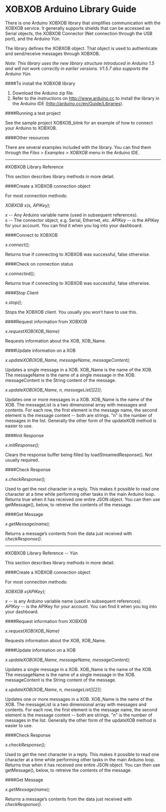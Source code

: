 XOBXOB Arduino Library Guide
============================

There is one Arduino XOBXOB library that simplifies communication with the XOBXOB service. It generally supports shields that can be accessed as Serial objects, the XOBXOB Connector (Net connection through the USB port), and the Arduino Yún.

The library defines the XOBXOB object. That object is used to authenticate and send/receive messages through XOBXOB.

*Note: This library uses the new library structure introduced in Arduino 1.5 and will not work correctly in earlier versions. V1.5.7 also supports the Arduino Yún.*

####To install the XOBXOB library

1) Download the Arduino zip file.  
2) Refer to the instructions on http://www.arduino.cc to install the library in the Arduino IDE (http://arduino.cc/en/Guide/Libraries).

####Running a test project

See the sample project XOBXOB_blink for an example of how to connect your Arduino to XOBXOB.

####Other resources

There are several examples included with the library. You can find them through the *Files > Examples > XOBXOB* menu in the Arduino IDE.

---
#XOBXOB Library Reference

This section describes library methods in more detail.

####Create a XOBXOB connection object

For most connection methods:

*XOBXOB  x(s, APIKey);*

*x* -- Any Arduino variable name (used in subsequent references).  
*s* -- The connector object, e.g. Serial, Ethernet, etc.
*APIKey* -- is the APIKey for your account. You can find it when you log into your dashboard.  

####Connect to XOBXOB

*x.connect();*

Returns true if connecting to XOBXOB was successful, false otherwise.

####Check on connection status

*x.connected();*  

Returns true if connecting to XOBXOB was successful, false otherwise.

####Stop Client

*x.stop();*  

Stops the XOBXOB client. You usually you won’t have to use this.

####Request information from XOBXOB

*x.requestXOB(XOB_Name)*  

Requests information about the XOB, XOB_Name.

####Update information on a XOB  

*x.updateXOB(XOB_Name, messageName, messageContent);*  

Updates a single message in a XOB. XOB_Name is the name of the XOB. The messageName is the name of a single message in the XOB. messageContent is the String content of the message.

*x.updateXOB(XOB_Name, n, messageList[][2]);*  

Updates one or more messages in a XOB. XOB_Name is the name of the XOB. The messageList is a two dimensional array with messages and contents. For each row, the first element is the message name, the second element is the message content -- both are strings. "n" is the number of messages in the list. Generally the other form of the updateXOB method is easier to use.

####Init Response  

*x.initResponse();*  

Clears the response buffer being filled by loadStreamedResponse(). Not usually required.

####Check Response

*x.checkResponse();*  

Used to get the next character in a reply. This makes it possible to read one character at a time while performing other tasks in the main Arduino loop. Returns true when it has received one entire JSON object. You can then use getMessage(), below, to retreive the contents of the message.

####Get Message

*x.getMessage(name);*

Returns a message’s contents from the data just received with *checkResponse()*.

---
#XOBXOB Library Reference -- Yún

This section describes library methods in more detail.

####Create a XOBXOB connection object

For most connection methods:

*XOBXOB  x(APIKey);*

*x* -- is any Arduino variable name (used in subsequent references).  
*APIKey* -- is the APIKey for your account. You can find it when you log into your dashboard.  

####Request information from XOBXOB

*x.requestXOB(XOB_Name)*  

Requests information about the XOB, XOB_Name.

####Update information on a XOB  

*x.updateXOB(XOB_Name, messageName, messageContent);*  

Updates a single message in a XOB. XOB_Name is the name of the XOB. The messageName is the name of a single message in the XOB. messageContent is the String content of the message.

*x.updateXOB(XOB_Name, n, messageList[][2]);*  

Updates one or more messages in a XOB. XOB_Name is the name of the XOB. The messageList is a two dimensional array with messages and contents. For each row, the first element is the message name, the second element is the message content -- both are strings. "n" is the number of messages in the list. Generally the other form of the updateXOB method is easier to use.

####Check Response

*x.checkResponse();*  

Used to get the next character in a reply. This makes it possible to read one character at a time while performing other tasks in the main Arduino loop. Returns true when it has received one entire JSON object. You can then use getMessage(), below, to retreive the contents of the message.

####Get Message

*x.getMessage(name);*

Returns a message’s contents from the data just received with *checkResponse()*.


